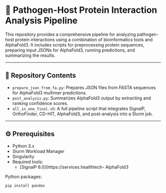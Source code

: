 # 🧬 Pathogen-Host Protein Interaction Analysis Pipeline

This repository provides a comprehensive pipeline for analyzing pathogen-host protein interactions using a combination of bioinformatics tools and AlphaFold3. It includes scripts for preprocessing protein sequences, preparing input JSONs for AlphaFold3, running predictions, and summarizing the results.

---

## 📁 Repository Contents

- `prepare_json_from_fa.py`: Prepares JSON files from FASTA sequences for AlphaFold3 multimer predictions.
- `post_analysis.py`: Summarizes AlphaFold3 output by extracting and ranking confidence scores.
- `all_in_one_final.sh`: A full pipeline script that integrates SignalP, OrthoFinder, CD-HIT, AlphaFold3, and post-analysis into a Slurm job.

---

## ⚙️ Prerequisites

- Python 3.x
- Slurm Workload Manager
- Singularity
- Required tools:
  - [SignalP 6.0](https://services.healthtech- AlphaFold3

Python packages:
```bash
pip install pandas
